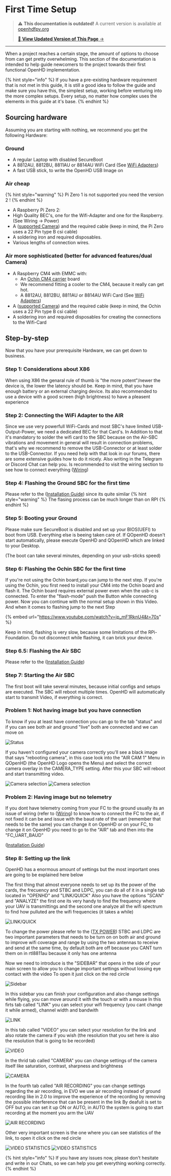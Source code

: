 # First Time Setup

<!-- LEGACY DOCUMENTATION NOTICE -->
> ⚠️ **This documentation is outdated!** A current version is available at [openhdfpv.org](https://openhdfpv.org)
> 
> [📖 **View Updated Version of This Page** →](https://openhdfpv.org)

---


When a project reaches a certain stage, the amount of options to choose from can get pretty overwhelming. This section of the documentation is intended to help guide newcomers to the project towards their first functional OpenHD implementation.

{% hint style="info" %}
If you have a pre-existing hardware requirement that is not met in this guide, it is still a good idea to follow the guide and make sure you have this, the simplest setup, working before venturing into the more complex setups. Every setup, no matter how complex uses the elements in this guide at it's base.
{% endhint %}

## Sourcing hardware

Assuming you are starting with nothing, we recommend you get the following Hardware:

### Ground

* A regular Laptop with disabled SecureBoot
* A 8812AU, 8812BU, 8811AU or 8814AU  WiFi Card (See [WiFi Adapters](wifi-adapters.md))
* A fast USB stick, to write the OpenHD USB Image on


### Air cheap
{% hint style="warning" %}
Pi Zero 1 is not supported you need the version 2 !
{% endhint %}

* A Raspberry Pi Zero 2:
* High Quality BEC's, one for the Wifi-Adapter and one for the Raspberry. (See Wiring -> Power)
* A  ([supported Camera](../hardware/cameras/raspberry-cameras.md)) and the required cable (keep in mind, the Pi Zero uses a 22 Pin type B csi cable)
* A soldering iron and required disposables.
* Various lengths of connection wires.



### Air more sophisticated (better for advanced features/dual Camera)
* A Raspberry CM4 with EMMC with:
  * An [Ochin CM4 carrier](ochin.md) board
  * We recommend fitting a cooler to the CM4, because it really can get hot.
  * A 8812AU, 8812BU, 8811AU or 8814AU WiFi Card (See [WiFi Adapters](wifi-adapters.md))
* A  ([supported Camera](../hardware/cameras/raspberry-cameras.md)) and the required cable (keep in mind, the Ochin uses a 22 Pin type B csi cable)
* A soldering iron and required disposables for creating the connections to the Wifi-Card


## Step-by-step

Now that you have your prerequisite Hardware, we can get down to business.

### Step 1: Considerations about X86

When using X86 the genaral rule of thumb is "the more potent"/newer the device is, the lower the latency should be.
Keep in mind, that you have enough battery or an external charging device.
Its also recommended to use a device with a good screen (high brightness) to have a pleasent experience

### Step 2: Connecting the WiFi Adapter to the AIR

Since we use very powerfull WiFi-Cards and most SBC's have limited USB-Output-Power, we need a dedicated BEC for that Card's. In Addition to that it's mandatory to solder the wifi card to the SBC because on the Air-SBC vibrations and movement in general will result in connection problems, that's why we recommend to remove the USB-Connector or at least solder to the USB-Connector. If you need help with that look in our forums, there are some extensive guides how to do it nicely. Also writing in the Telegram or Discord Chat can help you.
Is recommended to visit the wiring section to see how to connect everything
([Wiring](../hardware/wiring.md))

### Step 4: Flashing the Ground SBC for the first time

Please refer to the ([Installation Guide](../installation-guide.md)) since its quite similar
{% hint style="warning" %}
The flasing process can be much longer than on RPI
{% endhint %}

### Step 5: Booting your Ground

Please make sure SecureBoot is disabled and set up your BIOS(UEFI) to boot from USB.
Everything else is beeing taken care of. If QOpenHD doesn't start automatically, please execute OpenHD and QOpenHD which are linked to your Desktop.

(The boot can take several minutes, depending on your usb-sticks speed)

### Step 6: Flashing the Ochin SBC for the first time

If you're not using the Ochin board,you can jump to the next step. If you're using the Ochin, you first need to install your CM4 into the Ochin board and flash it. The Ochin board requires external power even when the usb-c is connected. To enter the "flash-mode" push the Button while connecting power. Now you can continue with the normal setup shown in this Video. And when it comes to flashing jump to the next Step

{% embed url="https://www.youtube.com/watch?v=jp_mF1RknU4&t=70s" %}

  Keep in mind, flashing is very slow, because some limitations of the RPi-Foundation. Do not disconnect while flashing, it can brick your device.

### Step 6.5: Flashing the Air SBC

Please refer to the ([Installation Guide](../installation-guide.md)) 

### Step 7: Starting the Air SBC

The first boot will take several minutes, because initial configs and setups are executed. The SBC will reboot multiple times. OpenHD will automatically start to transmit Video, if everything is correct.

### Problem 1: Not having image but you have connection

To know if you at least have connection you can go to the tab "status" and if you can see both air and ground "live" both are connected and we can move on

![Status](../.gitbook/assets/Status.jpg)

If you haven't configured your camera correctly you'll see a black image that says "rebooting camera", in this case look into the "AIR CAM 1" Menu in QOpenHD (the OpenHD Logo opens the Menu) and select the correct camera overlay in the CAMERA_TYPE setting. After this your SBC will reboot and start transmitting video.

![Camera selection](../.gitbook/assets/camera_selection1.jpg)
![Camera selection](../.gitbook/assets/camera_selection2.jpg)

### Problem 2: Having image but no telemetry

If you dont have telemetry coming from your FC to the ground usually its an issue of wiring (refer to ([Wiring](../hardware/wiring.md)) to know how to connect the FC to the air, if not fixed it can be and issue with the baud rate of the uart (remember that needs to be the same) you can change it on OpenHD or on your FC, to change it on OpenHD you need to go to the "AIR" tab and then into the "FC_UART_BAUD"

([Installation Guide](../installation-guide.md)) 

### Step 8: Setting up the link

OpenHD has a enormous amount of settings but the most important ones are going to be explained here below

The first thing that almost everyone needs to set up its the power of the cards, the frecuency and STBC and LDPC, you can do all of it in a single tab located in "OPENHD" and "LINK/QUICK"
Also you have the options "SCAN" and "ANALYZE" the first one its very handy to find the  frequency where your UAV is transmittings and the second one analyze all the wifi spectrum to find how pulluted are the wifi frequencies (it takes a while)

![LINK/QUICK](../.gitbook/assets/Frequency_power_stbc.jpg)

To change the power please refer to the ([TX POWER](../software-setup/tx-power.md)) 
STBC and LDPC are two important parameters that needs to be turn on on both air and ground to improve wifi coverage and range by using the two antennas to receive and send at the same time, by default both are off because you CANT turn them on in rtl8811au because it only has one antenna

Now we need to introduce is the "SIDEBAR" that opens in the side of your main screen to allow you to change important settings without lossing eye contact with the video
To open it just click on the red circle

![Sidebar](../.gitbook/assets/Sidebar.jpg)

In this sidebar you can finish your configuration and also change settings while flying, you can move around it with the touch or with a mouse 
In this firts tab called "LINK" you can select your wifi frequency (you cant change it while armed), channel width and bandwith

![LINK](../.gitbook/assets/Sidebarsettings.jpg)

In this tab called "VIDEO" you can select your resolution for the link and also rotate the camera if you wish (the resolution that you set here is also the resolution that is going to be recorded)

![VIDEO](../.gitbook/assets/resolution_rotation.jpg)

In the thrid tab called "CAMERA" you can change settings of the camera itself like saturation, contrast, sharpness and brightness

![CAMERA](../.gitbook/assets/camera_settings.jpg)

In the fourth tab called "AIR RECORDING" you can change settings regarding the air recording, in EVO we use air recording instead of ground recording like in 2.0 to improve the experience of the recording by removing the possible interference that can be present in the link
By deafult is set to OFF but you can set it up ON or AUTO, in AUTO the system is going to start recording at the moment you arm the UAV

![AIR RECORDING](../.gitbook/assets/air_recording.jpg)

Other very important screen is the one where you can see statistics of the link, to open it click on the red circle

![VIDEO STATISTICS](../.gitbook/assets/video_statistics.jpg)
![VIDEO STATISTICS](../.gitbook/assets/statistics_video.jpg)

{% hint style="info" %}
If you have any issues now, please don't hesitate and write in our Chats, so we can help you get everything working correctly.
{% endhint %}
